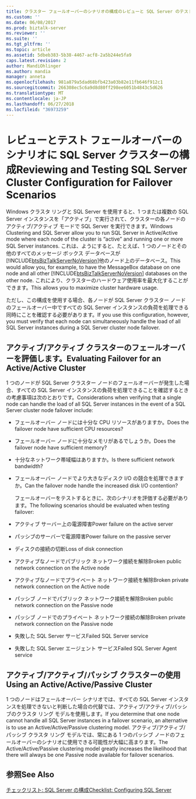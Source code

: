 ```yaml
---
title: クラスター フェールオーバーのシナリオの構成のレビューと SQL Server のテスト |Microsoft Docs
ms.custom: ''
ms.date: 06/08/2017
ms.prod: biztalk-server
ms.reviewer: ''
ms.suite: ''
ms.tgt_pltfrm: ''
ms.topic: article
ms.assetid: 5dbeb383-5b38-4467-acf8-2a5b244e5fa9
caps.latest.revision: 2
author: MandiOhlinger
ms.author: mandia
manager: anneta
ms.openlocfilehash: 981a879a5dad68bfb423a03b82e11fb646f912c1
ms.sourcegitcommit: 266308ec5c6a9d8d80ff298ee6051b4843c5d626
ms.translationtype: MT
ms.contentlocale: ja-JP
ms.lasthandoff: 06/27/2018
ms.locfileid: "36973259"
---
```

# <a name="reviewing-and-testing-sql-server-cluster-configuration-for-failover-scenarios"></a><span data-ttu-id="641ec-102">レビューとテスト フェールオーバーのシナリオに SQL Server クラスターの構成</span><span class="sxs-lookup"><span data-stu-id="641ec-102">Reviewing and Testing SQL Server Cluster Configuration for Failover Scenarios</span></span>
<span data-ttu-id="641ec-103">Windows クラスタ リングと SQL Server を使用すると、1 つまたは複数の SQL Server インスタンスを「アクティブ」で実行されて、クラスターの各ノードのアクティブ/アクティブ モードで SQL Server を実行できます。</span><span class="sxs-lookup"><span data-stu-id="641ec-103">Windows Clustering and SQL Server allow you to run SQL Server in Active/Active mode where each node of the cluster is “active” and running one or more SQL Server instances.</span></span> <span data-ttu-id="641ec-104">これは、ようにすると、たとえば、1 つのノードとその他のすべてのメッセージ ボックス データベースが[!INCLUDE[btsBizTalkServerNoVersion](../includes/btsbiztalkservernoversion-md.md)]他のノード上のデータベース。</span><span class="sxs-lookup"><span data-stu-id="641ec-104">This would allow you, for example, to have the MessageBox database on one node and all other [!INCLUDE[btsBizTalkServerNoVersion](../includes/btsbiztalkservernoversion-md.md)] databases on the other node.</span></span> <span data-ttu-id="641ec-105">これにより、クラスターのハードウェア使用率を最大化することができます。</span><span class="sxs-lookup"><span data-stu-id="641ec-105">This allows you to maximize cluster hardware usage.</span></span>  
  
 <span data-ttu-id="641ec-106">ただし、この構成を使用する場合、各ノードが SQL Server クラスター ノードのフェールオーバー中ですべての SQL Server インスタンスの負荷を処理できる同時にことを確認する必要があります。</span><span class="sxs-lookup"><span data-stu-id="641ec-106">If you use this configuration, however, you must verify that each node can simultaneously handle the load of all SQL Server instances during a SQL Server cluster node failover.</span></span>  
  
## <a name="evaluating-failover-for-an-activeactive-cluster"></a><span data-ttu-id="641ec-107">アクティブ/アクティブ クラスターのフェールオーバーを評価します。</span><span class="sxs-lookup"><span data-stu-id="641ec-107">Evaluating Failover for an Active/Active Cluster</span></span>  
 <span data-ttu-id="641ec-108">1 つのノードが SQL Server クラスター ノードのフェールオーバーが発生した場合、すべての SQL Server インスタンスの負荷を処理できることを確認するときの考慮事項は次のとおりです。</span><span class="sxs-lookup"><span data-stu-id="641ec-108">Considerations when verifying that a single node can handle the load of all SQL Server instances in the event of a SQL Server cluster node failover include:</span></span>  
  
- <span data-ttu-id="641ec-109">フェールオーバー ノードには十分な CPU リソースがありますか。</span><span class="sxs-lookup"><span data-stu-id="641ec-109">Does the failover node have sufficient CPU resources?</span></span>  
  
- <span data-ttu-id="641ec-110">フェールオーバー ノードに十分なメモリがあるでしょうか。</span><span class="sxs-lookup"><span data-stu-id="641ec-110">Does the failover node have sufficient memory?</span></span>  
  
- <span data-ttu-id="641ec-111">十分なネットワーク帯域幅はありますか。</span><span class="sxs-lookup"><span data-stu-id="641ec-111">Is there sufficient network bandwidth?</span></span>  
  
- <span data-ttu-id="641ec-112">フェールオーバー ノードでより大きなディスク I/O の競合を処理できますか。</span><span class="sxs-lookup"><span data-stu-id="641ec-112">Can the failover node handle the increased disk I/O contention?</span></span>  
  
  <span data-ttu-id="641ec-113">フェールオーバーをテストするときに、次のシナリオを評価する必要があります。</span><span class="sxs-lookup"><span data-stu-id="641ec-113">The following scenarios should be evaluated when testing failover:</span></span>  
  
- <span data-ttu-id="641ec-114">アクティブ サーバー上の電源障害</span><span class="sxs-lookup"><span data-stu-id="641ec-114">Power failure on the active server</span></span>  
  
- <span data-ttu-id="641ec-115">パッシブのサーバーで電源障害</span><span class="sxs-lookup"><span data-stu-id="641ec-115">Power failure on the passive server</span></span>  
  
- <span data-ttu-id="641ec-116">ディスクの接続の切断</span><span class="sxs-lookup"><span data-stu-id="641ec-116">Loss of disk connection</span></span>  
  
- <span data-ttu-id="641ec-117">アクティブなノードでパブリック ネットワーク接続を解除</span><span class="sxs-lookup"><span data-stu-id="641ec-117">Broken public network connection on the Active node</span></span>  
  
- <span data-ttu-id="641ec-118">アクティブなノードでプライベート ネットワーク接続を解除</span><span class="sxs-lookup"><span data-stu-id="641ec-118">Broken private network connection on the Active node</span></span>  
  
- <span data-ttu-id="641ec-119">パッシブ ノードでパブリック ネットワーク接続を解除</span><span class="sxs-lookup"><span data-stu-id="641ec-119">Broken public network connection on the Passive node</span></span>  
  
- <span data-ttu-id="641ec-120">パッシブ ノードでのプライベート ネットワーク接続の解除</span><span class="sxs-lookup"><span data-stu-id="641ec-120">Broken private network connection on the Passive node</span></span>  
  
- <span data-ttu-id="641ec-121">失敗した SQL Server サービス</span><span class="sxs-lookup"><span data-stu-id="641ec-121">Failed SQL Server service</span></span>  
  
- <span data-ttu-id="641ec-122">失敗した SQL Server エージェント サービス</span><span class="sxs-lookup"><span data-stu-id="641ec-122">Failed SQL Server Agent service</span></span>  
  
## <a name="using-an-activeactivepassive-cluster"></a><span data-ttu-id="641ec-123">アクティブ/アクティブ/パッシブ クラスターの使用</span><span class="sxs-lookup"><span data-stu-id="641ec-123">Using an Active/Active/Passive Cluster</span></span>  
 <span data-ttu-id="641ec-124">1 つのノードはフェールオーバー シナリオでは、すべての SQL Server インスタンスを処理できないと判断した場合の代替では、アクティブ/アクティブ/パッシブのクラスタ リング モデルを使用します。</span><span class="sxs-lookup"><span data-stu-id="641ec-124">If you determine that one node cannot handle all SQL Server instances in a failover scenario, an alternative is to use an Active/Active/Passive clustering model.</span></span> <span data-ttu-id="641ec-125">アクティブ/アクティブ/パッシブ クラスタ リング モデルでは、常にある 1 つのパッシブ ノードのフェールオーバーのシナリオに使用できる可能性が大幅に高まります。</span><span class="sxs-lookup"><span data-stu-id="641ec-125">The Active/Active/Passive clustering model greatly increases the likelihood that there will always be one Passive node available for failover scenarios.</span></span>  
  
## <a name="see-also"></a><span data-ttu-id="641ec-126">参照</span><span class="sxs-lookup"><span data-stu-id="641ec-126">See Also</span></span>  
 [<span data-ttu-id="641ec-127">チェックリスト: SQL Server の構成</span><span class="sxs-lookup"><span data-stu-id="641ec-127">Checklist: Configuring SQL Server</span></span>](~/technical-guides/checklist-configuring-sql-server.md)